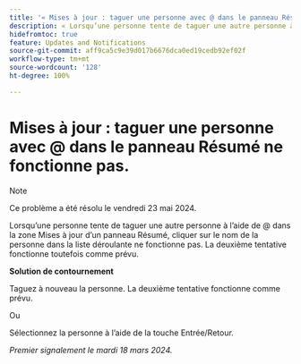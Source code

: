 ```yaml
---
title: '« Mises à jour : taguer une personne avec @ dans le panneau Résumé ne fonctionne pas. »'
description: « Lorsqu’une personne tente de taguer une autre personne à l’aide de @ dans la zone Mises à jour d’un panneau Résumé, cliquer sur le nom de la personne dans la liste déroulante ne fonctionne pas. » La deuxième tentative fonctionne toutefois comme prévu. »
hidefromtoc: true
feature: Updates and Notifications
source-git-commit: aff9ca5c9e39d017b6676dca0ed19cedb92ef02f
workflow-type: tm+mt
source-wordcount: '128'
ht-degree: 100%

---
```



# Mises à jour : taguer une personne avec @ dans le panneau Résumé ne fonctionne pas.

>[!NOTE]
>
>Ce problème a été résolu le vendredi 23 mai 2024.

Lorsqu’une personne tente de taguer une autre personne à l’aide de @ dans la zone Mises à jour d’un panneau Résumé, cliquer sur le nom de la personne dans la liste déroulante ne fonctionne pas. La deuxième tentative fonctionne toutefois comme prévu.

**Solution de contournement**

Taguez à nouveau la personne. La deuxième tentative fonctionne comme prévu.

Ou

Sélectionnez la personne à l’aide de la touche Entrée/Retour.

_Premier signalement le mardi 18 mars 2024._


